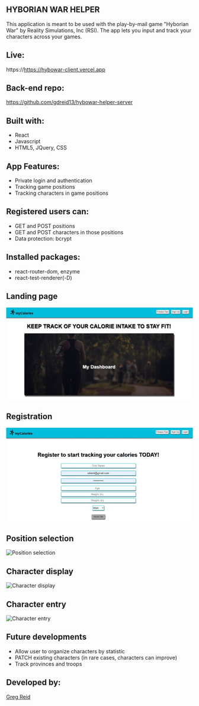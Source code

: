 ## HYBORIAN WAR HELPER
This application is meant to be used with the play-by-mail game
"Hyborian War" by Reality Simulations, Inc (RSI).  The app lets
you input and track your characters across your games.

## Live: 
https://https://hybowar-client.vercel.app

## Back-end repo:
https://github.com/gdreid13/hybowar-helper-server

## Built with:
* React
* Javascript
* HTML5, JQuery, CSS

## App Features:
* Private login and authentication
* Tracking game positions
* Tracking characters in game positions

## Registered users can:
* GET and POST positions
* GET and POST characters in those positions
* Data protection: bcrypt

## Installed packages:
* react-router-dom, enzyme
* react-test-renderer(-D)

## Landing page
![Landing page](https://github.com/gdreid13/calorie-counter-client/blob/master/screenshots/dashboard.JPG)

## Registration
![Registration](https://github.com/gdreid13/calorie-counter-client/blob/master/screenshots/register.JPG)

## Position selection
![Position selection](https://github.com/gdreid13/calorie-counter-client/blob/master/screenshots/pos-select.JPG)

## Character display
![Character display](https://github.com/gdreid13/calorie-counter-client/blob/master/screenshots/char-display.JPG)

## Character entry
![Character entry](https://github.com/gdreid13/calorie-counter-client/blob/master/screenshots/char-entry.JPG)

## Future developments
* Allow user to organize characters by statistic
* PATCH existing characters (in rare cases, characters can improve)
* Track provinces and troops

## Developed by:

[Greg Reid](https://github.com/gdreid13)
